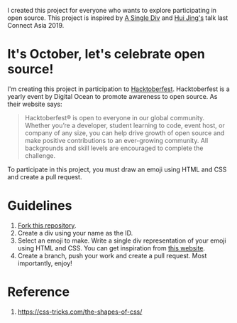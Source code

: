 I created this project for everyone who wants to explore participating in open source. This project is inspired by <a href="https://a.singlediv.com/">A Single Div</a> and <a href="https://twitter.com/hj_chen/">Hui Jing's</a> talk last Connect Asia 2019.

# It's October, let's celebrate open source!

I'm creating this project in participation to <a href="https://hacktoberfest.digitalocean.com/">Hacktoberfest</a>. Hacktoberfest is a yearly event by Digital Ocean to promote awareness to open source. As their website says:

> Hacktoberfest® is open to everyone in our global community. Whether you’re a developer, student learning to code, event host, or company of any size, you can help drive growth of open source and make positive contributions to an ever-growing community. All backgrounds and skill levels are encouraged to complete the challenge.

To participate in this project, you must draw an emoji using HTML and CSS and create a pull request.

# Guidelines

1. <a href="https://github.com/kimberrypi/emojidiv">Fork this repository</a>.
1. Create a div using your name as the ID.
1. Select an emoji to make. Write a single div representation of your emoji using HTML and CSS. You can get inspiration from <a href="https://getemoji.com">this website</a>.
1. Create a branch, push your work and create a pull request.
   Most importantly, enjoy!

# Reference

1. https://css-tricks.com/the-shapes-of-css/
